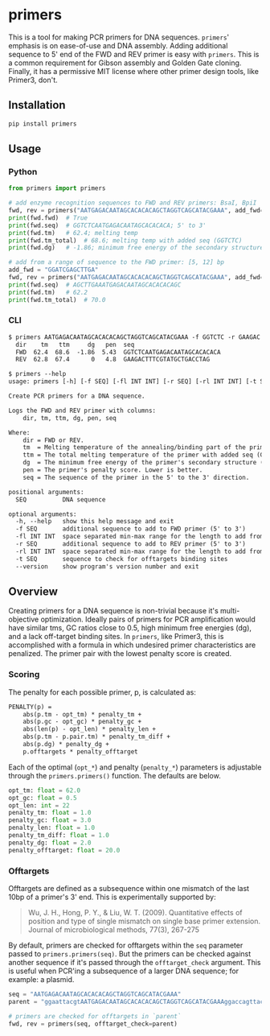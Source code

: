 # primers

This is a tool for making PCR primers for DNA sequences. `primers`' emphasis is on ease-of-use and DNA assembly. Adding additional sequence to 5' end of the FWD and REV primer is easy with `primers`. This is a common requirement for Gibson assembly and Golden Gate cloning. Finally, it has a permissive MIT license where other primer design tools, like Primer3, don't.

## Installation

```bash
pip install primers
```

## Usage

### Python

```python
from primers import primers

# add enzyme recognition sequences to FWD and REV primers: BsaI, BpiI
fwd, rev = primers("AATGAGACAATAGCACACACAGCTAGGTCAGCATACGAAA", add_fwd="GGTCTC" add_rev="GAAGAC")
print(fwd.fwd)  # True
print(fwd.seq)  # GGTCTCAATGAGACAATAGCACACACA; 5' to 3'
print(fwd.tm)   # 62.4; melting temp
print(fwd.tm_total)  # 68.6; melting temp with added seq (GGTCTC)
print(fwd.dg)   # -1.86; minimum free energy of the secondary structure

# add from a range of sequence to the FWD primer: [5, 12] bp
add_fwd = "GGATCGAGCTTGA"
fwd, rev = primers("AATGAGACAATAGCACACACAGCTAGGTCAGCATACGAAA", add_fwd=add_fwd, add_fwd_len=(5, 12))
print(fwd.seq)  # AGCTTGAAATGAGACAATAGCACACACAGC
print(fwd.tm)   # 62.2
print(fwd.tm_total)  # 70.0
```

### CLI

```txt
$ primers AATGAGACAATAGCACACACAGCTAGGTCAGCATACGAAA -f GGTCTC -r GAAGAC
  dir    tm   ttm     dg   pen  seq
  FWD  62.4  68.6  -1.86  5.43  GGTCTCAATGAGACAATAGCACACACA
  REV  62.8  67.4      0   4.8  GAAGACTTTCGTATGCTGACCTAG
```

```txt
$ primers --help
usage: primers [-h] [-f SEQ] [-fl INT INT] [-r SEQ] [-rl INT INT] [-t SEQ] [--version] SEQ

Create PCR primers for a DNA sequence.

Logs the FWD and REV primer with columns:
    dir, tm, ttm, dg, pen, seq

Where:
    dir = FWD or REV.
    tm  = Melting temperature of the annealing/binding part of the primer (Celsius).
    ttm = The total melting temperature of the primer with added seq (Celsius).
    dg  = The minimum free energy of the primer's secondary structure (kcal/mol).
    pen = The primer's penalty score. Lower is better.
    seq = The sequence of the primer in the 5' to the 3' direction.

positional arguments:
  SEQ          DNA sequence

optional arguments:
  -h, --help   show this help message and exit
  -f SEQ       additional sequence to add to FWD primer (5' to 3')
  -fl INT INT  space separated min-max range for the length to add from '-f' (5' to 3')
  -r SEQ       additional sequence to add to REV primer (5' to 3')
  -rl INT INT  space separated min-max range for the length to add from '-r' (5' to 3')
  -t SEQ       sequence to check for offtargets binding sites
  --version    show program's version number and exit
```

## Overview

Creating primers for a DNA sequence is non-trivial because it's multi-objective optimization. Ideally pairs of primers for PCR amplification would have similar tms, GC ratios close to 0.5, high minimum free energies (dg), and a lack off-target binding sites. In `primers`, like Primer3, this is accomplished with a formula in which undesired primer characteristics are penalized. The primer pair with the lowest penalty score is created.

### Scoring

The penalty for each possible primer, p, is calculated as:

```txt
PENALTY(p) =
    abs(p.tm - opt_tm) * penalty_tm +
    abs(p.gc - opt_gc) * penalty_gc +
    abs(len(p) - opt_len) * penalty_len +
    abs(p.tm - p.pair.tm) * penalty_tm_diff +
    abs(p.dg) * penalty_dg +
    p.offtargets * penalty_offtarget
```

Each of the optimal (`opt_*`) and penalty (`penalty_*`) parameters is adjustable through the `primers.primers()` function. The defaults are below.

```python
opt_tm: float = 62.0
opt_gc: float = 0.5
opt_len: int = 22
penalty_tm: float = 1.0
penalty_gc: float = 3.0
penalty_len: float = 1.0
penalty_tm_diff: float = 1.0
penalty_dg: float = 2.0
penalty_offtarget: float = 20.0
```

### Offtargets

Offtargets are defined as a subsequence within one mismatch of the last 10bp of a primer's 3' end. This is experimentally supported by:

> Wu, J. H., Hong, P. Y., & Liu, W. T. (2009). Quantitative effects of position and type of single mismatch on single base primer extension. Journal of microbiological methods, 77(3), 267-275

By default, primers are checked for offtargets within the `seq` parameter passed to `primers.primers(seq)`. But the primers can be checked against another sequence if it's passed through the `offtarget_check` argument. This is useful when PCR'ing a subsequence of a larger DNA sequence; for example: a plasmid.

```python
seq = "AATGAGACAATAGCACACACAGCTAGGTCAGCATACGAAA"
parent = "ggaattacgtAATGAGACAATAGCACACACAGCTAGGTCAGCATACGAAAggaccagttacagga"

# primers are checked for offtargets in `parent`
fwd, rev = primers(seq, offtarget_check=parent)
```

